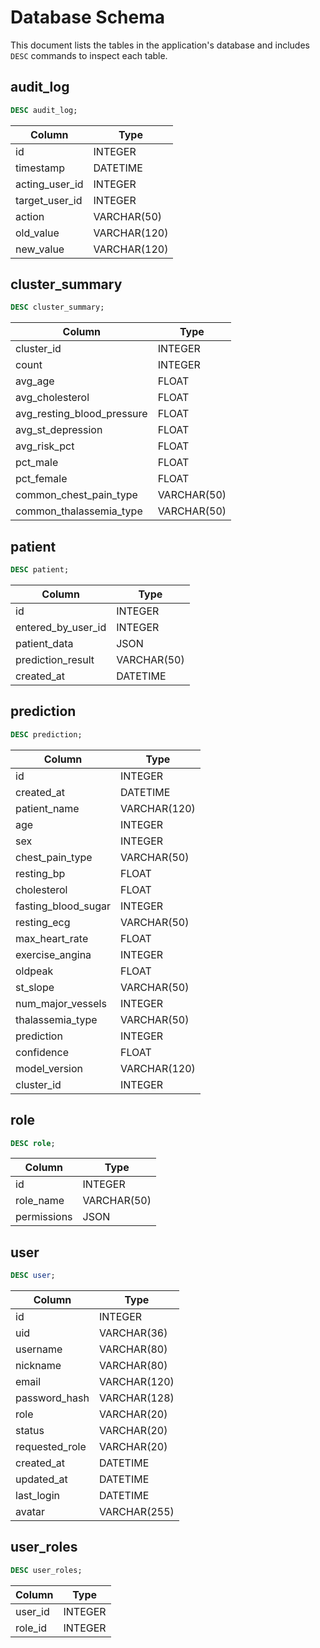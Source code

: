 # Database Schema

This document lists the tables in the application's database and includes `DESC` commands to inspect each table.

## audit_log

```sql
DESC audit_log;
```

| Column | Type |
| --- | --- |
| id | INTEGER |
| timestamp | DATETIME |
| acting_user_id | INTEGER |
| target_user_id | INTEGER |
| action | VARCHAR(50) |
| old_value | VARCHAR(120) |
| new_value | VARCHAR(120) |

## cluster_summary

```sql
DESC cluster_summary;
```

| Column | Type |
| --- | --- |
| cluster_id | INTEGER |
| count | INTEGER |
| avg_age | FLOAT |
| avg_cholesterol | FLOAT |
| avg_resting_blood_pressure | FLOAT |
| avg_st_depression | FLOAT |
| avg_risk_pct | FLOAT |
| pct_male | FLOAT |
| pct_female | FLOAT |
| common_chest_pain_type | VARCHAR(50) |
| common_thalassemia_type | VARCHAR(50) |

## patient

```sql
DESC patient;
```

| Column | Type |
| --- | --- |
| id | INTEGER |
| entered_by_user_id | INTEGER |
| patient_data | JSON |
| prediction_result | VARCHAR(50) |
| created_at | DATETIME |

## prediction

```sql
DESC prediction;
```

| Column | Type |
| --- | --- |
| id | INTEGER |
| created_at | DATETIME |
| patient_name | VARCHAR(120) |
| age | INTEGER |
| sex | INTEGER |
| chest_pain_type | VARCHAR(50) |
| resting_bp | FLOAT |
| cholesterol | FLOAT |
| fasting_blood_sugar | INTEGER |
| resting_ecg | VARCHAR(50) |
| max_heart_rate | FLOAT |
| exercise_angina | INTEGER |
| oldpeak | FLOAT |
| st_slope | VARCHAR(50) |
| num_major_vessels | INTEGER |
| thalassemia_type | VARCHAR(50) |
| prediction | INTEGER |
| confidence | FLOAT |
| model_version | VARCHAR(120) |
| cluster_id | INTEGER |

## role

```sql
DESC role;
```

| Column | Type |
| --- | --- |
| id | INTEGER |
| role_name | VARCHAR(50) |
| permissions | JSON |

## user

```sql
DESC user;
```

| Column | Type |
| --- | --- |
| id | INTEGER |
| uid | VARCHAR(36) |
| username | VARCHAR(80) |
| nickname | VARCHAR(80) |
| email | VARCHAR(120) |
| password_hash | VARCHAR(128) |
| role | VARCHAR(20) |
| status | VARCHAR(20) |
| requested_role | VARCHAR(20) |
| created_at | DATETIME |
| updated_at | DATETIME |
| last_login | DATETIME |
| avatar | VARCHAR(255) |

## user_roles

```sql
DESC user_roles;
```

| Column | Type |
| --- | --- |
| user_id | INTEGER |
| role_id | INTEGER |
